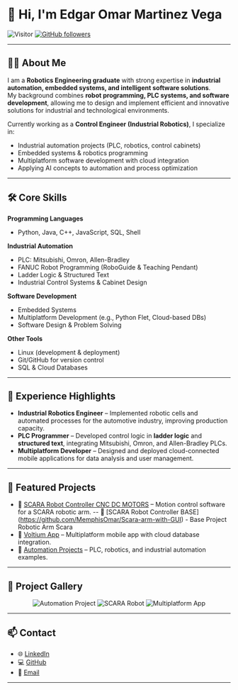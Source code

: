 # 👋 Hi, I'm Edgar Omar Martinez Vega  

![Visitor](https://visitor-badge.laobi.icu/badge?page_id=MemphisOmar.repoName) [![GitHub followers](https://img.shields.io/github/followers/MemphisOmar.svg?style=social&label=Follow)](https://github.com/MemphisOmar?tab=followers)  

---

## 👨‍💻 About Me  

I am a **Robotics Engineering graduate** with strong expertise in **industrial automation, embedded systems, and intelligent software solutions**.  
My background combines **robot programming, PLC systems, and software development**, allowing me to design and implement efficient and innovative solutions for industrial and technological environments.  

Currently working as a **Control Engineer (Industrial Robotics)**, I specialize in:  
- Industrial automation projects (PLC, robotics, control cabinets)  
- Embedded systems & robotics programming  
- Multiplatform software development with cloud integration  
- Applying AI concepts to automation and process optimization  

---

## 🛠️ Core Skills  

**Programming Languages**  
- Python, Java, C++, JavaScript, SQL, Shell  

**Industrial Automation**  
- PLC: Mitsubishi, Omron, Allen-Bradley  
- FANUC Robot Programming (RoboGuide & Teaching Pendant)  
- Ladder Logic & Structured Text  
- Industrial Control Systems & Cabinet Design  

**Software Development**  
- Embedded Systems  
- Multiplatform Development (e.g., Python Flet, Cloud-based DBs)  
- Software Design & Problem Solving  

**Other Tools**  
- Linux (development & deployment)  
- Git/GitHub for version control  
- SQL & Cloud Databases  

---

## 💼 Experience Highlights  

- **Industrial Robotics Engineer** – Implemented robotic cells and automated processes for the automotive industry, improving production capacity.  
- **PLC Programmer** – Developed control logic in **ladder logic** and **structured text**, integrating Mitsubishi, Omron, and Allen-Bradley PLCs.  
- **Multiplatform Developer** – Designed and deployed cloud-connected mobile applications for data analysis and user management.  

---

## 📂 Featured Projects  

- 🔹 [SCARA Robot Controller CNC DC MOTORS](https://github.com/MemphisOmar/ROBOTIC_ARM_LASER_CNC_WITH_ENCODER-MOTORS) – Motion control software for a SCARA robotic arm.
-- 🔹 [SCARA Robot Controller BASE] (https://github.com/MemphisOmar/Scara-arm-with-GUI) - Base Project Robotic Arm Scara
- 🔹 [Voltium App](https://github.com/MemphisOmar/VoltiumApp) – Multiplatform mobile app with cloud database integration.  
- 🔹 [Automation Projects](https://github.com/MemphisOmar/AutomationProjects) – PLC, robotics, and industrial automation examples.  

---

## 📸 Project Gallery  

<p align="center">
  <img src="https://via.placeholder.com/400x250.png?text=Industrial+Automation+Project" alt="Automation Project"/>
  <img src="https://via.placeholder.com/400x250.png?text=SCARA+Robot" alt="SCARA Robot"/>
  <img src="https://via.placeholder.com/400x250.png?text=Multiplatform+App" alt="Multiplatform App"/>
</p>  

---

## 📫 Contact  

- 🌐 [LinkedIn](https://linkedin.com/in/edgaromarmartinezvega)  
- 💻 [GitHub](https://github.com/MemphisOmar)  
- 📧 [Email](mailto:edgaromarmartinezv@gmail.com)  

---
